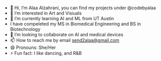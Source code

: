 - 👋 Hi, I’m Alaa Alzahrani, you can find my projects under @codebyalaa
- 👀 I’m interested in Art and Visiuals
- 🌱 I’m currently learning AI and ML from UT Austin
- I have compeleted my MS in Biomedical Engineering and BS in Biotechnology
- 💞️ I’m looking to collaborate on AI and medical devices
- 📫 How to reach me by email send2alaa@gmail.com
- 😄 Pronouns: She/Her
- ⚡ Fun fact: I like dancing, and R&B

<!---
codebyalaa/codebyalaa is a ✨ special ✨ repository because its `README.md` (this file) appears on your GitHub profile.
You can click the Preview link to take a look at your changes.
--->
